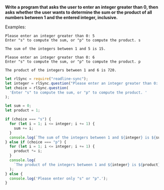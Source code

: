 **Write a program that asks the user to enter an integer greater than 0, then asks whether the user wants to determine the sum or the product of all numbers between 1 and the entered integer, inclusive.**

Examples:

```
Please enter an integer greater than 0: 5
Enter "s" to compute the sum, or "p" to compute the product. s

The sum of the integers between 1 and 5 is 15.
```

```
Please enter an integer greater than 0: 6
Enter "s" to compute the sum, or "p" to compute the product. p

The product of the integers between 1 and 6 is 720.
```

```javascript
let rlSync = require("readline-sync");
let integer = rlSync.question("Please enter an integer greater than 0: ");
let choice = rlSync.question(
  'Enter "s" to compute the sum, or "p" to compute the product. '
);

let sum = 0;
let product = 1;

if (choice === "s") {
  for (let i = 1; i <= integer; i += 1) {
    sum += i;
  }
  console.log(`The sum of the integers between 1 and ${integer} is ${sum}.`);
} else if (choice === "p") {
  for (let i = 1; i <= integer; i += 1) {
    product *= i;
  }
  console.log(
    `The product of the integers between 1 and ${integer} is ${product}.`
  );
} else {
  console.log('Please enter only "s" or "p".');
}
```
